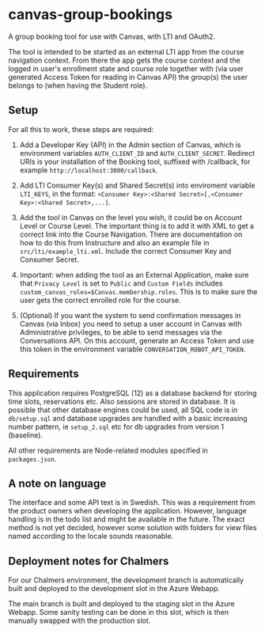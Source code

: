 # canvas-group-bookings
A group booking tool for use with Canvas, with LTI and OAuth2.

The tool is intended to be started as an external LTI app from the course navigation context. From there the app gets the course context and the logged in user's enrollment state and course role together with (via user generated Access Token for reading in Canvas API) the group(s) the user belongs to (when having the Student role). 


## Setup

For all this to work, these steps are required:

1. Add a Developer Key (API) in the Admin section of Canvas, which is environment variables ```AUTH_CLIENT_ID``` and ```AUTH_CLIENT_SECRET```. Redirect URIs is your installation of the Booking tool, suffixed with /callback, for example ```http://localhost:3000/callback```.

2. Add LTI Consumer Key(s) and Shared Secret(s) into enviroment variable ```LTI_KEYS```, in the format:
```<Consumer Key>:<Shared Secret>[,<Consumer Key>:<Shared Secret>,...]```.

3. Add the tool in Canvas on the level you wish, it could be on Account Level or Course Level. The important thing is to add it with XML to get a correct link into the Course Navigation. There are documentation on how to do this from Instructure and also an example file in ```src/lti/example_lti.xml```. Include the correct Consumer Key and Consumer Secret.

4. Important: when adding the tool as an External Application, make sure that ```Privacy Level``` is set to ```Public``` and ```Custom Fields``` includes ```custom_canvas_roles=$Canvas.membership.roles```. This is to make sure the user gets the correct enrolled role for the course.

5. (Optional) If you want the system to send confirmation messages in Canvas (via Inbox) you need to setup a user account in Canvas with Administrative privileges, to be able to send messages via the Conversations API. On this account, generate an Access Token and use this token in the environment variable ```CONVERSATION_ROBOT_API_TOKEN```.


## Requirements

This application requires PostgreSQL (12) as a database backend for storing time slots, reservations etc. Also sessions are stored in database. It is possible that other database engines could be used, all SQL code is in ```db/setup.sql``` and database upgrades are handled with a basic increasing number pattern, ie ```setup_2.sql``` etc for db upgrades from version 1 (baseline). 

All other requirements are Node-related modules specified in ```packages.json```.


## A note on language

The interface and some API text is in Swedish. This was a requirement from the product owners when developing the application. However, language handling is in the todo list and might be available in the future. The exact method is not yet decided, however some solution with folders for view files named according to the locale sounds reasonable.


## Deployment notes for Chalmers

For our Chalmers environment, the development branch is automatically built and deployed to the development slot in the Azure Webapp.

The main branch is built and deployed to the staging slot in the Azure Webapp. Some sanity testing can be done in this slot, which is then manually swapped with the production slot.
